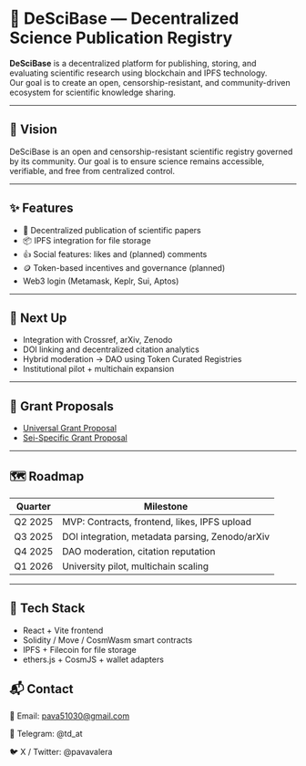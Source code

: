 # 🧠 DeSciBase — Decentralized Science Publication Registry

**DeSciBase** is a decentralized platform for publishing, storing, and evaluating scientific research using blockchain and IPFS technology.  
Our goal is to create an open, censorship-resistant, and community-driven ecosystem for scientific knowledge sharing.

---

## 🧬 Vision

DeSciBase is an open and censorship-resistant scientific registry governed by its community. Our goal is to ensure science remains accessible, verifiable, and free from centralized control.

---

## ✨ Features

- 📄 Decentralized publication of scientific papers
- 📦 IPFS integration for file storage
- 👍 Social features: likes and (planned) comments
- 🪙 Token-based incentives and governance (planned)
- Web3 login (Metamask, Keplr, Sui, Aptos)

---

## 🚀 Next Up

- Integration with Crossref, arXiv, Zenodo
- DOI linking and decentralized citation analytics
- Hybrid moderation → DAO using Token Curated Registries
- Institutional pilot + multichain expansion

---

## 📄 Grant Proposals

- [Universal Grant Proposal](./grant-proposal-universal.md)  
- [Sei-Specific Grant Proposal](./grant-proposal-sei.md)

---

## 🗺 Roadmap

| Quarter | Milestone |
|---------|-----------|
| Q2 2025 | MVP: Contracts, frontend, likes, IPFS upload |
| Q3 2025 | DOI integration, metadata parsing, Zenodo/arXiv |
| Q4 2025 | DAO moderation, citation reputation |
| Q1 2026 | University pilot, multichain scaling |

---

## 🔧 Tech Stack

- React + Vite frontend  
- Solidity / Move / CosmWasm smart contracts  
- IPFS + Filecoin for file storage  
- ethers.js + CosmJS + wallet adapters

## 📬 Contact

📧 Email: pava51030@gmail.com

💬 Telegram: @td_at

🐦 X / Twitter: @pavavalera


   
